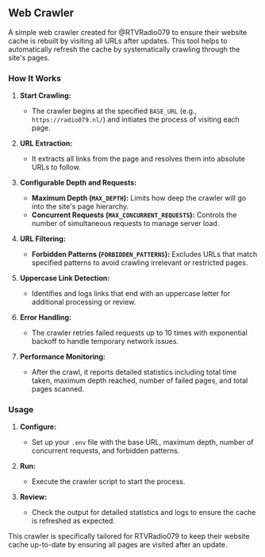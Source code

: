 ## Web Crawler

A simple web crawler created for @RTVRadio079 to ensure their website cache is rebuilt by visiting all URLs after updates. This tool helps to automatically refresh the cache by systematically crawling through the site's pages.

### How It Works

1. **Start Crawling:**
   - The crawler begins at the specified `BASE_URL` (e.g., `https://radio079.nl/`) and initiates the process of visiting each page.

2. **URL Extraction:**
   - It extracts all links from the page and resolves them into absolute URLs to follow.

3. **Configurable Depth and Requests:**
   - **Maximum Depth (`MAX_DEPTH`):** Limits how deep the crawler will go into the site's page hierarchy.
   - **Concurrent Requests (`MAX_CONCURRENT_REQUESTS`):** Controls the number of simultaneous requests to manage server load.

4. **URL Filtering:**
   - **Forbidden Patterns (`FORBIDDEN_PATTERNS`):** Excludes URLs that match specified patterns to avoid crawling irrelevant or restricted pages.

5. **Uppercase Link Detection:**
   - Identifies and logs links that end with an uppercase letter for additional processing or review.

6. **Error Handling:**
   - The crawler retries failed requests up to 10 times with exponential backoff to handle temporary network issues.

7. **Performance Monitoring:**
   - After the crawl, it reports detailed statistics including total time taken, maximum depth reached, number of failed pages, and total pages scanned.

### Usage

1. **Configure:**
   - Set up your `.env` file with the base URL, maximum depth, number of concurrent requests, and forbidden patterns.

2. **Run:**
   - Execute the crawler script to start the process.

3. **Review:**
   - Check the output for detailed statistics and logs to ensure the cache is refreshed as expected.

This crawler is specifically tailored for RTVRadio079 to keep their website cache up-to-date by ensuring all pages are visited after an update.